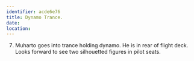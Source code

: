 ```yaml
---
identifier: acde6e76
title: Dynamo Trance.
date:  
location: 
---
```


7.  Muharto goes into trance holding dynamo. He is in rear of flight
    deck. Looks forward to see two silhouetted figures in pilot seats.
